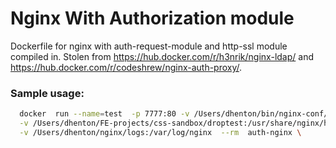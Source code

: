 # Nginx With Authorization module
Dockerfile for nginx with auth-request-module and http-ssl module compiled in. Stolen from https://hub.docker.com/r/h3nrik/nginx-ldap/ and https://hub.docker.com/r/codeshrew/nginx-auth-proxy/.

### Sample usage:
```bash
  docker  run --name=test  -p 7777:80 -v /Users/dhenton/bin/nginx-conf/nginx.conf:/etc/nginx/nginx.conf:ro \
  -v /Users/dhenton/FE-projects/css-sandbox/droptest:/usr/share/nginx/html:ro \
  -v /Users/dhenton/nginx/logs:/var/log/nginx  --rm  auth-nginx \




